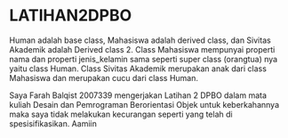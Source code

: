 # LATIHAN2DPBO
Human adalah base class, Mahasiswa adalah derived class, dan Sivitas Akademik adalah Derived class 2. 
Class Mahasiswa mempunyai properti nama dan properti jenis_kelamin sama seperti super class (orangtua) nya yaitu class Human. 
Class Sivitas Akademik merupakan anak dari class Mahasiswa dan merupakan cucu dari class Human.

Saya Farah Balqist 2007339 mengerjakan Latihan 2 DPBO dalam mata kuliah Desain dan Pemrograman Berorientasi Objek untuk keberkahannya maka saya tidak melakukan kecurangan seperti yang telah di spesisifikasikan. Aamiin
